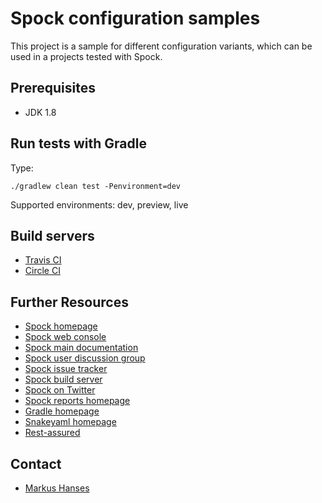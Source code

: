 Spock configuration samples
===============================

This project is a sample for different configuration variants, which can be used in a projects tested with Spock.

Prerequisites
-------------
- JDK 1.8

Run tests with Gradle
--------------------
Type:

    ./gradlew clean test -Penvironment=dev
    
Supported environments: dev, preview, live

Build servers
-------------

* [Travis CI](https://travis-ci.org/marhan/spock-configuration-samples)
* [Circle CI](https://circleci.com/gh/marhan/spock-configuration-samples)

Further Resources
-----------------

* [Spock homepage](http://spockframework.org)
* [Spock web console](https://meetspock.appspot.com)
* [Spock main documentation](http://wiki.spockframework.org/SpockBasics)
* [Spock user discussion group](http://forum.spockframework.org)
* [Spock issue tracker](http://issues.spockframework.org)
* [Spock build server](http://builds.spockframework.org)
* [Spock on Twitter](http://twitter.com/pniederw)
* [Spock reports homepage](https://github.com/renatoathaydes/spock-reports)
* [Gradle homepage](http://www.gradle.org)
* [Snakeyaml homepage](https://bitbucket.org/asomov/snakeyaml/overview)
* [Rest-assured](http://rest-assured.io/)


Contact
-----------------
* [Markus Hanses](mailto:me@markushanses.de)
